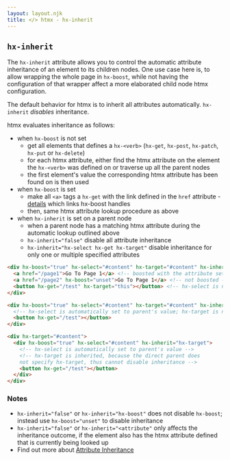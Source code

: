 ```yaml
---
layout: layout.njk
title: </> htmx - hx-inherit
---
```


## `hx-inherit`

The `hx-inherit` attribute allows you to control the automatic attribute inheritance of an element to its 
children nodes. One use case here is, to allow wrapping the whole page in `hx-boost`, while not having 
the configuration of that wrapper affect a more elaborated child node htmx configuration.

The default behavior for htmx is to inherit all attributes automatically. 
`hx-inherit` *disables* inheritance.


htmx evaluates inheritance as follows:

* when `hx-boost` is not set
  * get all elements that defines a `hx-<verb>` (`hx-get`, `hx-post`, `hx-patch`, `hx-put` or `hx-delete`)
  * for each htmx attribute, either find the htmx attribute on the element the `hx-<verb>` was defined on or traverse up all the parent nodes
  * the first element's value the corresponding htmx attribute has been found on is then used
* when `hx-boost` is set
  * make all `<a>` tags a `hx-get` with the link defined in the `href` attribute - [details](/attributes/hx-boost) which links hx-boost handles
  * then, same htmx attribute lookup procedure as above
* when `hx-inherit` is set on a parent node
  * when a parent node has a matching htmx attribute during the automatic lookup outlined above
  * `hx-inherit="false"` disable all attribute inheritance
  * `hx-inherit="hx-select hx-get hx-target"` disable inheritance for only one or multiple specified attributes


```html
<div hx-boost="true" hx-select="#content" hx-target="#content" hx-inherit="false">
  <a href="/page1">Go To Page 1</a> <!-- boosted with the attribute settings above -->
  <a href="/page2" hx-boost="unset">Go To Page 1</a> <!-- not boosted -->
  <button hx-get="/test" hx-target="this"></button> <!-- hx-select is not inherited -->
</div>
```

```html
<div hx-boost="true" hx-select="#content" hx-target="#content" hx-inherit="hx-target">
  <!-- hx-select is automatically set to parent's value; hx-target is not inherited -->
  <button hx-get="/test"></button>
</div>
```

```html
<div hx-target="#content">
  <div hx-boost="true" hx-select="#content" hx-inherit="hx-target">
    <!-- hx-select is automatically set to parent's value -->
    <!-- hx-target is inherited, because the direct parent does
    not specify hx-target, thus cannot disable inheritance -->
    <button hx-get="/test"></button>
  </div>
</div>
```

### Notes

* `hx-inherit="false"` or `hx-inherit="hx-boost"` does not disable `hx-boost`; instead use `hx-boost="unset"` to disable inheritance
* `hx-inherit="false"` or `hx-inherit="<attribute"` only affects the inheritance outcome, if the element also has the htmx attribute 
defined that is currently being looked up
* Find out more about [Attribute Inheritance](/docs/#inheritance)